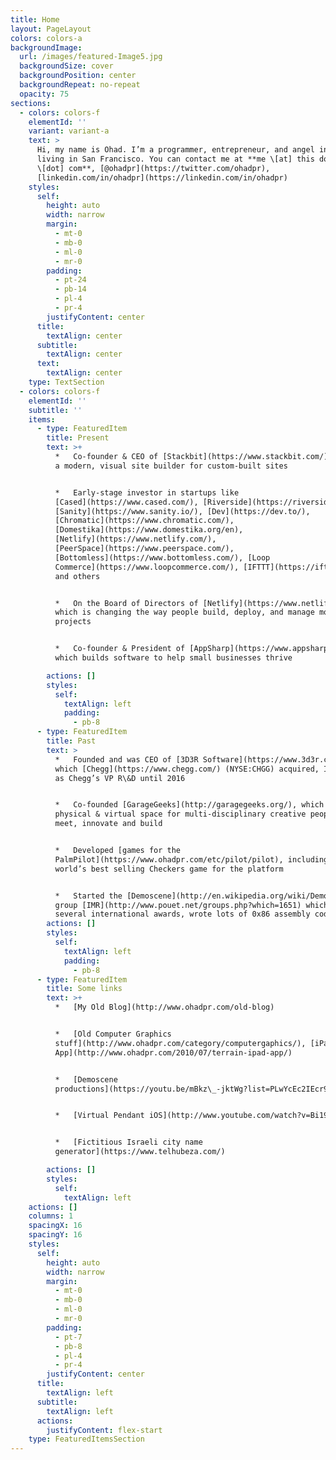 ```yaml
---
title: Home
layout: PageLayout
colors: colors-a
backgroundImage:
  url: /images/featured-Image5.jpg
  backgroundSize: cover
  backgroundPosition: center
  backgroundRepeat: no-repeat
  opacity: 75
sections:
  - colors: colors-f
    elementId: ''
    variant: variant-a
    text: >
      Hi, my name is Ohad. I’m a programmer, entrepreneur, and angel investor
      living in San Francisco. You can contact me at **me \[at] this domain
      \[dot] com**, [@ohadpr](https://twitter.com/ohadpr),
      [linkedin.com/in/ohadpr](https://linkedin.com/in/ohadpr)
    styles:
      self:
        height: auto
        width: narrow
        margin:
          - mt-0
          - mb-0
          - ml-0
          - mr-0
        padding:
          - pt-24
          - pb-14
          - pl-4
          - pr-4
        justifyContent: center
      title:
        textAlign: center
      subtitle:
        textAlign: center
      text:
        textAlign: center
    type: TextSection
  - colors: colors-f
    elementId: ''
    subtitle: ''
    items:
      - type: FeaturedItem
        title: Present
        text: >+
          *   Co-founder & CEO of [Stackbit](https://www.stackbit.com/) which is
          a modern, visual site builder for custom-built sites


          *   Early-stage investor in startups like
          [Cased](https://www.cased.com/), [Riverside](https://riverside.fm/),
          [Sanity](https://www.sanity.io/), [Dev](https://dev.to/),
          [Chromatic](https://www.chromatic.com/),
          [Domestika](https://www.domestika.org/en),
          [Netlify](https://www.netlify.com/),
          [PeerSpace](https://www.peerspace.com/),
          [Bottomless](https://www.bottomless.com/), [Loop
          Commerce](https://www.loopcommerce.com/), [IFTTT](https://ifttt.com/),
          and others


          *   On the Board of Directors of [Netlify](https://www.netlify.com/),
          which is changing the way people build, deploy, and manage modern web
          projects


          *   Co-founder & President of [AppSharp](https://www.appsharp.com/),
          which builds software to help small businesses thrive

        actions: []
        styles:
          self:
            textAlign: left
            padding:
              - pb-8
      - type: FeaturedItem
        title: Past
        text: >
          *   Founded and was CEO of [3D3R Software](https://www.3d3r.com/),
          which [Chegg](https://www.chegg.com/) (NYSE:CHGG) acquired, I served
          as Chegg’s VP R\&D until 2016


          *   Co-founded [GarageGeeks](http://garagegeeks.org/), which was a
          physical & virtual space for multi-disciplinary creative people to
          meet, innovate and build


          *   Developed [games for the
          PalmPilot](https://www.ohadpr.com/etc/pilot/pilot), including the
          world’s best selling Checkers game for the platform


          *   Started the [Demoscene](http://en.wikipedia.org/wiki/Demoscene)
          group [IMR](http://www.pouet.net/groups.php?which=1651) which won
          several international awards, wrote lots of 0x86 assembly code
        actions: []
        styles:
          self:
            textAlign: left
            padding:
              - pb-8
      - type: FeaturedItem
        title: Some links
        text: >+
          *   [My Old Blog](http://www.ohadpr.com/old-blog)


          *   [Old Computer Graphics
          stuff](http://www.ohadpr.com/category/computergaphics/), [iPad Terrain
          App](http://www.ohadpr.com/2010/07/terrain-ipad-app/)


          *   [Demoscene
          productions](https://youtu.be/mBkz\_-jktWg?list=PLwYcEc2IEcr91QDabl5qaLUEgewQGpAsc\&t=108)


          *   [Virtual Pendant iOS](http://www.youtube.com/watch?v=Bi19w8AIC18)


          *   [Fictitious Israeli city name
          generator](https://www.telhubeza.com/)

        actions: []
        styles:
          self:
            textAlign: left
    actions: []
    columns: 1
    spacingX: 16
    spacingY: 16
    styles:
      self:
        height: auto
        width: narrow
        margin:
          - mt-0
          - mb-0
          - ml-0
          - mr-0
        padding:
          - pt-7
          - pb-8
          - pl-4
          - pr-4
        justifyContent: center
      title:
        textAlign: left
      subtitle:
        textAlign: left
      actions:
        justifyContent: flex-start
    type: FeaturedItemsSection
---
```


